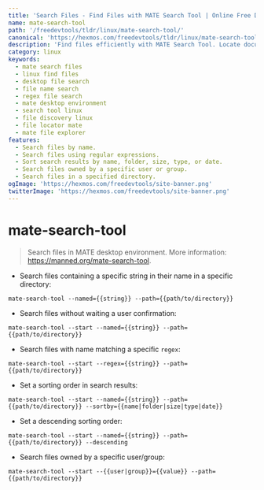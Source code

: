 ```yaml
---
title: 'Search Files - Find Files with MATE Search Tool | Online Free DevTools by Hexmos'
name: mate-search-tool
path: '/freedevtools/tldr/linux/mate-search-tool/'
canonical: 'https://hexmos.com/freedevtools/tldr/linux/mate-search-tool/'
description: 'Find files efficiently with MATE Search Tool. Locate documents and directories using name, regex, and other filters. Free online tool, no registration required.'
category: linux
keywords:
  - mate search files
  - linux find files
  - desktop file search
  - file name search
  - regex file search
  - mate desktop environment
  - search tool linux
  - file discovery linux
  - file locator mate
  - mate file explorer
features:
  - Search files by name.
  - Search files using regular expressions.
  - Sort search results by name, folder, size, type, or date.
  - Search files owned by a specific user or group.
  - Search files in a specified directory.
ogImage: 'https://hexmos.com/freedevtools/site-banner.png'
twitterImage: 'https://hexmos.com/freedevtools/site-banner.png'
---
```


# mate-search-tool

> Search files in MATE desktop environment.
> More information: <https://manned.org/mate-search-tool>.

- Search files containing a specific string in their name in a specific directory:

`mate-search-tool --named={{string}} --path={{path/to/directory}}`

- Search files without waiting a user confirmation:

`mate-search-tool --start --named={{string}} --path={{path/to/directory}}`

- Search files with name matching a specific `regex`:

`mate-search-tool --start --regex={{string}} --path={{path/to/directory}}`

- Set a sorting order in search results:

`mate-search-tool --start --named={{string}} --path={{path/to/directory}} --sortby={{name|folder|size|type|date}}`

- Set a descending sorting order:

`mate-search-tool --start --named={{string}} --path={{path/to/directory}} --descending`

- Search files owned by a specific user/group:

`mate-search-tool --start --{{user|group}}={{value}} --path={{path/to/directory}}`
